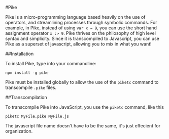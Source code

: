 #Pike

Pike is a micro-programming language based heavily on the use of operators, and streamlining processes through symbolic commands.
For example, in Pike, instead of using `var x = 9`, you can use the short hand assignment operator `x :> 9`. Pike thrives on the philosophy of high level
syntax and simplicity. Since it is transcompiled to Javascript, you can use Pike as a superset of javascript, allowing you to mix in what you want!

##Installation

To install Pike, type into your commandline:

`npm install -g pike`

Pike must be installed globally to allow the use of the `piketc` command to transcompile `.pike` files.

##Transcompilation

To transcompile Pike into JavaScript, you use the `piketc` command, like this

`piketc MyFile.pike MyFile.js`

The javascript file name doesn't have to be the same, it's just effecient for organization.